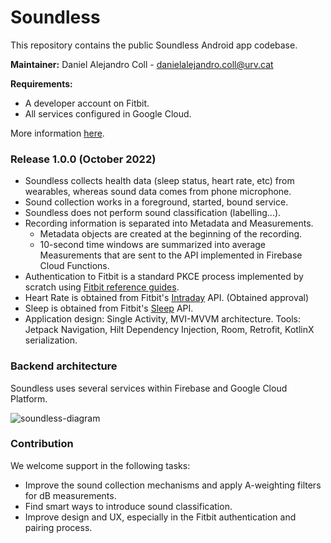 # Soundless

This repository contains the public Soundless Android app codebase.

**Maintainer:** 
Daniel Alejandro Coll -  danielalejandro.coll@urv.cat

**Requirements:**
- A developer account on Fitbit.
- All services configured in Google Cloud.

More information [here](https://github.com/Soundless-URV).


### Release 1.0.0 (October 2022)

- Soundless collects health data (sleep status, heart rate, etc) from wearables, whereas sound data comes from phone microphone.
- Sound collection works in a foreground, started, bound service.
- Soundless does not perform sound classification (labelling...).
- Recording information is separated into Metadata and Measurements.
  - Metadata objects are created at the beginning of the recording.
  - 10-second time windows are summarized into average Measurements that are sent to the API implemented in Firebase Cloud Functions. 
- Authentication to Fitbit is a standard PKCE process implemented by scratch using [Fitbit reference guides](https://dev.fitbit.com/).
- Heart Rate is obtained from Fitbit's [Intraday](https://dev.fitbit.com/build/reference/web-api/intraday/) API. (Obtained approval)
- Sleep is obtained from Fitbit's [Sleep](https://dev.fitbit.com/build/reference/web-api/sleep/) API.
- Application design: Single Activity, MVI-MVVM architecture. Tools: Jetpack Navigation, Hilt Dependency Injection, Room, Retrofit, KotlinX serialization.

### Backend architecture

Soundless uses several services within Firebase and Google Cloud Platform.

![soundless-diagram](https://user-images.githubusercontent.com/54351560/198060137-1418226e-7d81-4dd1-bd74-a5fb73b193b4.png)


### Contribution

We welcome support in the following tasks:
- Improve the sound collection mechanisms and apply A-weighting filters for dB measurements.
- Find smart ways to introduce sound classification.
- Improve design and UX, especially in the Fitbit authentication and pairing process.

